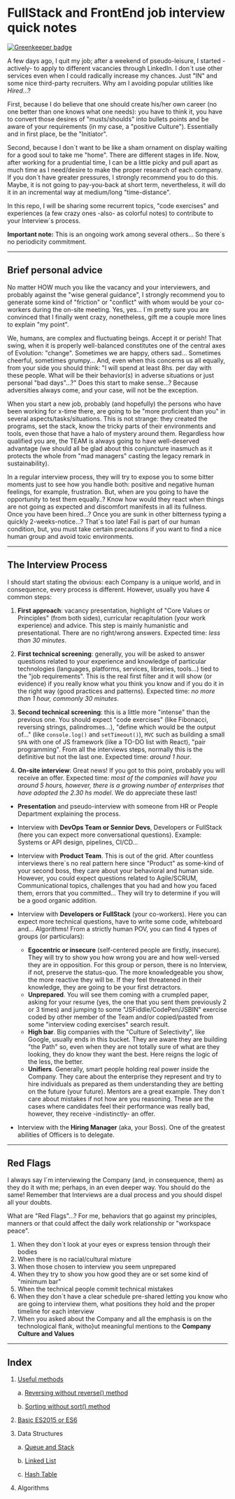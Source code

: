 # FullStack and FrontEnd job interview quick notes

[![Greenkeeper badge](https://badges.greenkeeper.io/alpersonalwebsite/hack-your-next-interview.svg)](https://greenkeeper.io/)

A few days ago, I quit my job; after a weekend of pseudo-leisure, I started -actively- to apply to different vacancies through LinkedIn. I don´t use other services even when I could radically increase my chances. Just "IN" and some nice third-party recruiters. Why am I avoiding popular utilities like *Hired*...?

First, because I do believe that one should create his/her own career (no one better than one knows what one needs): you have to think it, you have to convert those desires of "musts/shoulds" into bullets points and be aware of your requirements (in my case, a "positive Culture"). Essentially and in first place, be the "Initiator".

Second, because I don´t want to be like a sham ornament on display waiting for a good soul to take me "home".
There are different stages in life. Now, after working for a prudential time, I can be a little picky and pull apart as much time as I need/desire to make the proper research of each company.
If you don´t have greater pressures, I strongly recommend you to do this. Maybe, it is not going to pay-you-back at short term, nevertheless, it will do it in an incremental way at medium/long "time-distance".

In this repo, I will be sharing some recurrent topics, "code exercises" and experiences (a few crazy ones -also- as colorful notes) to contribute to your Interview´s process.

**Important note:** This is an ongoing work among several others... So there´s no periodicity commitment.

---

## Brief personal advice

No matter HOW much you like the vacancy and your interviewers, and probably against the "wise general guidance", I strongly recommend you to generate some kind of "friction" or "conflict" with whom would be your co-workers during the on-site meeting.
Yes, yes... I´m pretty sure you are convinced that I finally went crazy, nonetheless, gift me a couple more lines to explain "my point".

We, humans, are complex and fluctuating beings. Accept it or perish!
That swing, when it is properly well-balanced constitutes one of the central axes of Evolution: "change".
Sometimes we are happy, others sad...
Sometimes cheerful, sometimes grumpy... And, even when this concerns us all equally, from your side you should think: "I will spend at least 8hs. per day with these people. What will be their behavior(s) in adverse situations or just personal "bad days"...?"
Does this start to make sense...?
Because adversities always come, and your case, will not be the exception.

When you start a new job, probably (and hopefully) the persons who have been working for x-time there, are going to be "more proficient than you" in several aspects/tasks/situations. This is not strange: they created the programs, set the stack, know the tricky parts of their environments and tools, even  those that have a halo of mystery around them. Regardless how qualified you are, the TEAM is always going to have well-deserved advantage (we should all be glad about this conjuncture inasmuch as it protects the whole from "mad managers" casting the legacy remark in sustainability).

In a regular interview process, they will try to expose you to some bitter moments just to see how you handle both: positive and negative human feelings, for example, frustration.
But, when are you going to have the opportunity to test them equally..? Know how would they react when things are not going as expected and discomfort manifests in all its fullness.  
Once you have been hired...? Once you are sunk in other bitterness typing a quickly 2-weeks-notice...? That´s too late! Fail is part of our human condition, but, you must take certain precautions if you want to find a nice human group and avoid toxic environments.

---

## The Interview Process

I should start stating the obvious: each Company is a unique world, and in consequence, every process is different. However, usually you have 4 common steps:

1. **First approach**: vacancy presentation, highlight of "Core Values or Principles" (from both sides), curricular recapitulation (your work experience) and advice. This step is mainly humanistic and presentational. There are no right/wrong answers.
Expected time: *less than 30 minutes*.

2. **First technical screening**: generally, you will be asked to answer questions related to your experience and knowledge of particular technologies (languages, platforms, services, libraries, tools...) tied to the "job requirements". This is the real first filter and it will show (or evidence) if you really know what you think you know and if you do it in the right way (good practices and patterns).
Expected time: *no more than 1 hour, commonly 30 minutes*.

3. **Second technical screening**: this is a little more "intense" than the previous one. You should expect "code exercises" (like Fibonacci, reversing strings, palindromes...), "define which would be the output of..." (like `console.log()` and `setTimeout()`), `MVC` such as building a small `SPA` with one of JS framework (like a TO-DO list with React), "pair programming". From all the interviews steps, normally this is the definitive but not the last one.
Expected time: *around 1 hour*.

4. **On-site interview**: Great news! If you got to this point, probably you will receive an offer.
Expected time: *most of the companies will have you around 5 hours, however, there is a growing number of enterprises that have adopted the 2.30 hs model*. We do appreciate these last!

  * **Presentation** and pseudo-interview with someone from HR or People Department explaining the process.  

  * Interview with **DevOps Team or Sennior Devs**, Developers or FullStack (here you can expect more conversational questions). Example: Systems or API design, pipelines, CI/CD...

  * Interview with **Product Team**.
  This is out of the grid. After countless interviews there´s no real pattern here since "Product" as some-kind of your second boss, they care about your behavioral and human side. However, you could expect questions related to Agile/SCRUM, Communicational topics, challenges that you had and how you faced them, errors that you committed... They will try to determine if you will be a good organic addition.

  * Interview with **Developers or FullStack** (your co-workers). Here you can expect more technical questions, have to write some code, whiteboard and... Algorithms! From a strictly human POV, you can find 4 types of groups (or particulars):

    - **Egocentric or insecure** (self-centered people are firstly, insecure). They will try to show you how wrong you are and how well-versed they are in opposition. For this group or person, there is no Interview, if not, preserve the status-quo. The more knowledgeable you show, the more reactive they will be. If they feel threatened in their knowledge, they are going to be your first detractors.
    - **Unprepared**. You will see them coming with a crumpled paper, asking for your resume (yes, the one that you sent them previously 2 or 3 times) and jumping to some "JSFiddle/CodePen/JSBIN" exercise coded by other member of the Team and/or copied/pasted from some "interview coding exercises" search result.
    - **High bar**. Big companies with the "Culture of Selectivity", like Google, usually ends in this bucket. They are aware they are building "the Path" so, even when they are not totally sure of what are they looking, they do know they want the best. Here reigns the logic of the less, the better.
    - **Unifiers**. Generally, smart people holding real power inside the Company. They care about the enterprise they represent and try to hire individuals as prepared as them understanding they are betting on the future (your future). Mentors are a great example. They don´t care about mistakes if not how are you reasoning. These are the cases where candidates feel their performance was really bad, however, they receive -indistinctly- an offer.

  * Interview with the **Hiring Manager** (aka, your Boss). One of the greatest abilities of Officers is to delegate.

---

## Red Flags

I always say I´m interviewing the Company (and, in consequence, them) as they do it with me; perhaps, in an even deeper way. You should do the same! Remember that Interviews are a dual process and you should dispel all your doubts.

What are "Red Flags"...?
For me, behaviors that go against my principles, manners or that could affect the daily work relationship or "workspace peace".

1. When they don´t look at your eyes or express tension through their bodies
2. When there is no racial/cultural mixture
3. When those chosen to interview you seem unprepared
4. When they try to show you how good they are or set some kind of "minimum bar"
5. When the technical people commit technical mistakes
6. When they don´t have a clear schedule pre-shared letting you know who are going to interview them, what positions they hold and the proper timeline for each interview
7. When you asked about the Company and all the emphasis is on the technological flank, witho}ut meaningful mentions to the **Company Culture and Values**

---

## Index

1. [Useful methods](./00_0_useful-methods.md)
    
    a. [Reversing without reverse() method](./00_1_useful-methods-reversing.md)
    
    b. [Sorting without sort() method](00_1_useful-methods-sorting.md)
2. [Basic ES2015 or ES6](./00_0_basic-es2015.md)
3. Data Structures
  
    a. [Queue and Stack](../../../data-structures-and-algorithms/blob/master/05_0_queue-and-stack.md)
    
    b. [Linked List](../../../data-structures-and-algorithms/blob/master/04_0_linked-list.md)

    c. [Hash Table](../../../data-structures-and-algorithms/blob/master/03_0_hash-table.md)
4. Algorithms